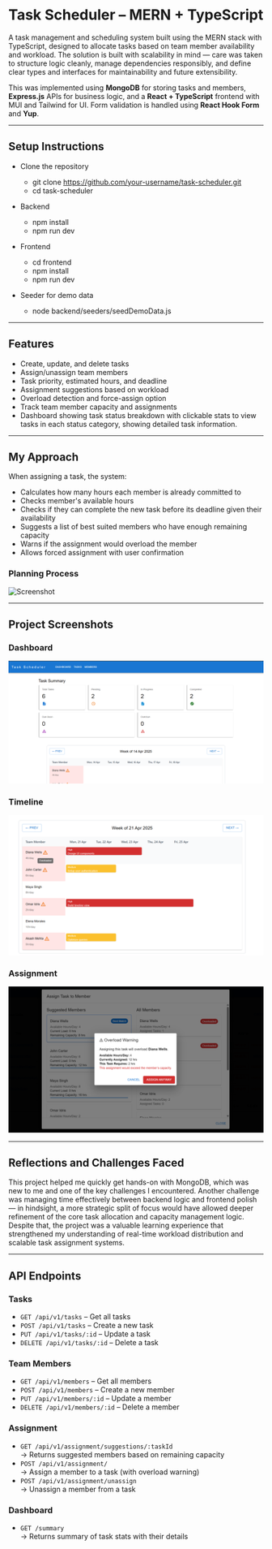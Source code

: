 # Task Scheduler – MERN + TypeScript

A task management and scheduling system built using the MERN stack with TypeScript, designed to allocate tasks based on team member availability and workload. The solution is built with scalability in mind — care was taken to structure logic cleanly, manage dependencies responsibly, and define clear types and interfaces for maintainability and future extensibility.

This was implemented using **MongoDB** for storing tasks and members, **Express.js** APIs for business logic, and a **React + TypeScript** frontend with MUI and Tailwind for UI. Form validation is handled using **React Hook Form** and **Yup**.

---

## Setup Instructions

- Clone the repository
    - git clone https://github.com/your-username/task-scheduler.git
    - cd task-scheduler

- Backend
    - npm install
    - npm run dev

- Frontend
    - cd frontend
    - npm install
    - npm run dev

- Seeder for demo data
    - node backend/seeders/seedDemoData.js

---

## Features

- Create, update, and delete tasks
- Assign/unassign team members
- Task priority, estimated hours, and deadline
- Assignment suggestions based on workload
- Overload detection and force-assign option
- Track team member capacity and assignments
- Dashboard showing task status breakdown with clickable stats to view tasks in each status category, showing detailed task information.

---

## My Approach

When assigning a task, the system:

- Calculates how many hours each member is already committed to
- Checks member's available hours
- Checks if they can complete the new task before its deadline given their availability
- Suggests a list of best suited members who have enough remaining capacity
- Warns if the assignment would overload the member
- Allows forced assignment with user confirmation

### Planning Process

![Screenshot](screenshots\project_planning.png)


---

## Project Screenshots

### Dashboard
![Screenshot](screenshots\dashboard.png)
### Timeline
![Screenshot](screenshots\timeline.png)
### Assignment 
![Screenshot](screenshots\assignment.png)

---

## Reflections and Challenges Faced

This project helped me quickly get hands-on with MongoDB, which was new to me and one of the key challenges I encountered. Another challenge was managing time effectively between backend logic and frontend polish — in hindsight, a more strategic split of focus would have allowed deeper refinement of the core task allocation and capacity management logic. Despite that, the project was a valuable learning experience that strengthened my understanding of real-time workload distribution and scalable task assignment systems.

---

##  API Endpoints

### Tasks
- `GET /api/v1/tasks` – Get all tasks  
- `POST /api/v1/tasks` – Create a new task  
- `PUT /api/v1/tasks/:id` – Update a task  
- `DELETE /api/v1/tasks/:id` – Delete a task  

### Team Members
- `GET /api/v1/members` – Get all members  
- `POST /api/v1/members` – Create a new member  
- `PUT /api/v1/members/:id` – Update a member  
- `DELETE /api/v1/members/:id` – Delete a member  

### Assignment
- `GET /api/v1/assignment/suggestions/:taskId`  
  → Returns suggested members based on remaining capacity  
- `POST /api/v1/assignment/`  
  → Assign a member to a task (with overload warning)  
- `POST /api/v1/assignment/unassign`  
  → Unassign a member from a task

### Dashboard
- `GET /summary`  
  → Returns summary of task stats with their details


